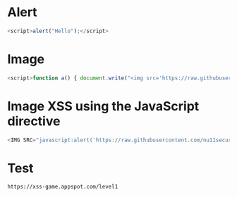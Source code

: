 # Alert
```js
<script>alert("Hello");</script>
```
# Image
```js
<script>function a() { document.write("<img src='https://raw.githubusercontent.com/nu11secur1ty/XSSight/master/XSS-image/image/kostaakatil.webp'></img>"); }; window.onload = a; alert("Hidden scripted image.");</script>
```
# Image XSS using the JavaScript directive

```js
<IMG SRC="javascript:alert('https://raw.githubusercontent.com/nu11secur1ty/XSSight/master/XSS-image/image/kostaakatil.webp');">
```

# Test 
```url
https://xss-game.appspot.com/level1
```
